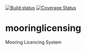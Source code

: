 [![Build
status](https://travis-ci.org/dbca-wa/ledger.svg?branch=master)](https://travis-ci.org/dbca-wa/ledger/builds) [![Coverage Status](https://coveralls.io/repos/github/dbca-wa/ledger/badge.svg?branch=master)](https://coveralls.io/github/dbca-wa/ledger?branch=master)
# mooringlicensing
Mooring Licencing System
